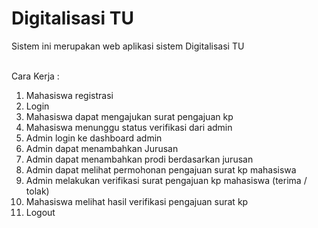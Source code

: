 # Digitalisasi TU
Sistem ini merupakan web aplikasi sistem Digitalisasi TU <br><br>

Cara Kerja :<br>
<ol>
  <li>Mahasiswa registrasi</li>
  <li>Login</li>
  <li>Mahasiswa dapat mengajukan surat pengajuan kp</li>
  <li>Mahasiswa menunggu status verifikasi dari admin</li>
  <li>Admin login ke dashboard admin</li>
  <li>Admin dapat menambahkan Jurusan</li>
  <li>Admin dapat menambahkan prodi berdasarkan jurusan</li>
  <li>Admin dapat melihat permohonan pengajuan surat kp mahasiswa</li>
  <li>Admin melakukan verifikasi surat pengajuan kp mahasiswa (terima / tolak)</li>
  <li>Mahasiswa melihat hasil verifikasi pengajuan surat kp</li>
  <li>Logout</li>
</ol>
